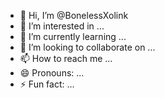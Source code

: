 - 👋 Hi, I’m @BonelessXolink
- 👀 I’m interested in ...
- 🌱 I’m currently learning ...
- 💞️ I’m looking to collaborate on ...
- 📫 How to reach me ...
- 😄 Pronouns: ...
- ⚡ Fun fact: ...

<!---
BonelessXolink/BonelessXolink is a ✨ special ✨ repository because its `README.md` (this file) appears on your GitHub profile.
You can click the Preview link to take a look at your changes.
--->
